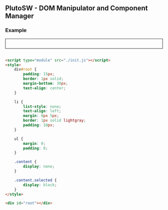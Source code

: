 ## PlutoSW -  DOM Manipulator and Component Manager


### Example
<script type="module" src="./init.js"></script>
<style>
    div#root {
        padding: 15px;
        border: 1px solid;
        margin-bottom: 30px;
        text-align: center;
    }

    li {
        list-style: none;
        text-align: left;
        margin: 8px 5px;
        border: 1px solid lightgray;
        padding: 10px;
    }

    ul {
        margin: 0;
        padding: 0;
    }

    .content {
        display: none;
    }

    .content.selected {
        display: block;
    }
</style>

<div id="root"></div>


```html
<script type="module" src="./init.js"></script>
<style>
    div#root {
        padding: 15px;
        border: 1px solid;
        margin-bottom: 30px;
        text-align: center;
    }

    li {
        list-style: none;
        text-align: left;
        margin: 8px 5px;
        border: 1px solid lightgray;
        padding: 10px;
    }

    ul {
        margin: 0;
        padding: 0;
    }

    .content {
        display: none;
    }

    .content.selected {
        display: block;
    }
</style>

<div id="root"></div>

```
